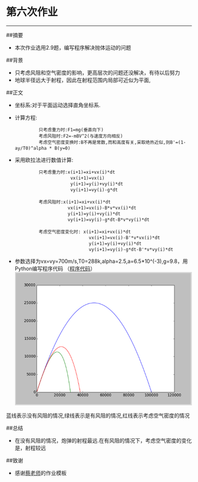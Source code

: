 # 第六次作业



---

##摘要
* 本次作业选用2.9题，编写程序解决抛体运动的问题

##背景
* 只考虑风阻和空气密度的影响，更高层次的问题还没解决，有待以后努力 
* 地球半径远大于射程，因此在射程范围内局部可近似为平面,

##正文
* 坐标系:对于平面运动选择直角坐标系.
* 计算方程:

               只考虑重力时:F1=mg(垂直向下) 
               考虑风阻时:F2=-mBV^2(与速度方向相反)
               考虑空气密度变换时:B不再是常数,而和高度有关,采取绝热近似,则B'=(1-ay/T0)^alpha * B(y=0)
           
* 采用欧拉法进行数值计算:

               只考虑重力时:x(i+1)=xi+vx(i)*dt
                           vx(i+1)=vx(i)
                           y(i+1)=y(i)+vy(i)*dt
                           vy(i+1)=vy(i)-g*dt
                           
               考虑风阻时:x(i+1)=xi+vx(i)*dt
                          vx(i+1)=vx(i)-B*v*vx(i)*dt
                          y(i+1)=y(i)+vy(i)*dt
                          vy(i+1)=vy(i)-g*dt-B*v*vy(i)*dt
                          
               考虑空气密度变化时: x(i+1)=xi+vx(i)*dt
                                  vx(i+1)=vx(i)-B'*v*vx(i)*dt
                                  y(i+1)=y(i)+vy(i)*dt
                                  vy(i+1)=vy(i)-g*dt-B'*v*vy(i)*dt      
                                
* 参数选择为vx=vy=700m/s,T0=288k,alpha=2.5,a=6.5*10^(-3),g=9.8，用Python编写程序代码 （[程序代码](https://github.com/Adener/Program/blob/master/%E7%AC%AC%E5%85%AD%E6%AC%A1%E4%BD%9C%E4%B8%9A.py)）
 ![](https://github.com/Adener/picture/blob/master/%E7%AC%AC%E5%85%AD%E6%AC%A1%E4%BD%9C%E4%B8%9A1.png)

蓝线表示没有风阻的情况,绿线表示是有风阻的情况,红线表示考虑空气密度的情况

##总结
* 在没有风阻的情况，炮弹的射程最远.在有风阻的情况下，考虑空气密度的变化是，射程较远

##致谢
- 感谢[蔡老师][1]的作业模板


  [1]: https://github.com/caihao/computational_physics_whu
